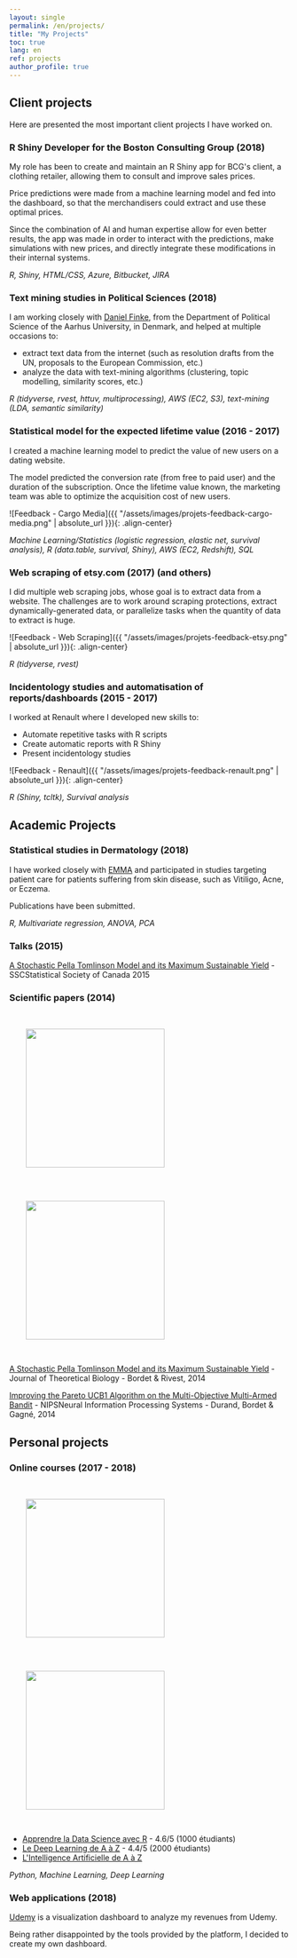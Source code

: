 ```yaml
---
layout: single
permalink: /en/projects/
title: "My Projects"
toc: true
lang: en
ref: projects
author_profile: true
---
```


## Client projects

Here are presented the most important client projects I have worked on.

### R Shiny Developer for the Boston Consulting Group (2018)

My role has been to create and maintain an R Shiny app for BCG's client, a clothing retailer, allowing them to consult and improve sales prices.

Price predictions were made from a machine learning model and fed into the dashboard, so that the merchandisers could extract and use these optimal prices.

Since the combination of AI and human expertise allow for even better results, the app was made in order to interact with the predictions, make simulations with new prices, and directly integrate these modifications in their internal systems.

*R, Shiny, HTML/CSS, Azure, Bitbucket, JIRA*

### Text mining studies in Political Sciences (2018)

I am working closely with [Daniel Finke](http://pure.au.dk/portal/en/persons/id%2835814d4e-3b95-4fcf-9672-9ea94c9dadb7%29.html), from the Department of Political Science of the Aarhus University, in Denmark, and helped at multiple occasions to:

* extract text data from the internet (such as resolution drafts from the UN, proposals to the European Commission, etc.)
* analyze the data with text-mining algorithms (clustering, topic modelling, similarity scores, etc.)

*R (tidyverse, rvest, httuv, multiprocessing), AWS (EC2, S3), text-mining (LDA, semantic similarity)*

### Statistical model for the expected lifetime value (2016 - 2017)

I created a machine learning model to predict the value of new users on a dating website.

The model predicted the conversion rate (from free to paid user) and the duration of the subscription. Once the lifetime value known, the marketing team was able to optimize the acquisition cost of new users.

![Feedback - Cargo Media]({{ "/assets/images/projets-feedback-cargo-media.png" | absolute_url }}){: .align-center}

*Machine Learning/Statistics (logistic regression, elastic net, survival analysis), R (data.table, survival, Shiny), AWS (EC2, Redshift), SQL*

### Web scraping of etsy.com (2017) (and others)

I did multiple web scraping jobs, whose goal is to extract data from a website. The challenges are to work around scraping protections, extract dynamically-generated data, or parallelize tasks when the quantity of data to extract is huge.

![Feedback - Web Scraping]({{ "/assets/images/projets-feedback-etsy.png" | absolute_url }}){: .align-center}

*R (tidyverse, rvest)*

### Incidentology studies and automatisation of reports/dashboards (2015 - 2017)

I worked at Renault where I developed new skills to:

* Automate repetitive tasks with R scripts
* Create automatic reports with R Shiny
* Present incidentology studies

![Feedback - Renault]({{ "/assets/images/projets-feedback-renault.png" | absolute_url }}){: .align-center}

*R (Shiny, tcltk), Survival analysis*

## Academic Projects

### Statistical studies in Dermatology (2018)

I have worked closely with [EMMA](http://emma.clinic/) and participated in studies targeting patient care for patients suffering from skin disease, such as Vitiligo, Acne, or Eczema. 

Publications have been submitted.

*R, Multivariate regression, ANOVA, PCA*

### Talks (2015)

[A Stochastic Pella Tomlinson Model and its Maximum Sustainable Yield](https://ssc.ca/sites/default/files/meetings/ssc2015_program_full.compressed.pdf) - <span class="tooltip">SSC<span class="tooltiptext">Statistical Society of Canada</span></span> 2015

### Scientific papers (2014)

<div class="text-center">
	<img src="{{ "/assets/images/pella-tomlinson.png" | absolute_url }}" width="250px" style="margin: 30px">
	<img src="{{ "/assets/images/MOMAB.png" | absolute_url }}" width="250px" style="margin: 30px">
</div>

[A Stochastic Pella Tomlinson Model and its Maximum Sustainable Yield](https://www.sciencedirect.com/science/article/pii/S0022519314003555) - Journal of Theoretical Biology - Bordet & Rivest, 2014

[Improving the Pareto UCB1 Algorithm on the Multi-Objective Multi-Armed Bandit](https://www.researchgate.net/publication/270592330_Improving_the_Pareto_UCB1_Algorithm_on_the_Multi-Objective_Multi-Armed_Bandit) - <span class="tooltip">NIPS<span class="tooltiptext">Neural Information Processing Systems</span></span> - Durand, Bordet & Gagné, 2014

## Personal projects

### Online courses (2017 - 2018)

<div class="text-center">
	<img src="{{ "/assets/images/deep-learning-udemy.png" | absolute_url }}" width="250px" style="margin: 30px">
	<img src="{{ "/assets/images/r-udemy.png" | absolute_url }}" width="250px" style="margin: 30px">
</div>

* [Apprendre la Data Science avec R](https://www.udemy.com/datascience-r/?couponCode=WEBSITE) - 4.6/5 (1000 étudiants)
* [Le Deep Learning de A à Z](https://www.udemy.com/le-deep-learning-de-a-a-z/?couponCode=WEBSITE) - 4.4/5 (2000 étudiants)
* [L'Intelligence Artificielle de A à Z](https://www.udemy.com/intelligence-artificielle-az/?couponCode=WEBSITE) 

*Python, Machine Learning, Deep Learning*

### Web applications (2018)

[Udemy](https://shiny.charlesbordet.com/udemy) is a visualization dashboard to analyze my revenues from Udemy.

Being rather disappointed by the tools provided by the platform, I decided to create my own dashboard.
